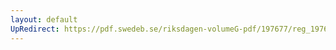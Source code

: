 ```yaml
---
layout: default
UpRedirect: https://pdf.swedeb.se/riksdagen-volumeG-pdf/197677/reg_197677__reg_02/reg_197677__reg_02_0124.pdf
---
```

